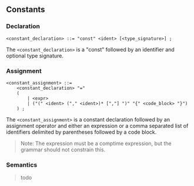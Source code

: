 ## Constants

### Declaration

```ebnf
<constant_declaration> ::= "const" <ident> [<type_signature>] ;
```

The `<constant_declaration>` is a "const" followed by an identifier and optional type signature.

### Assignment

```ebnf
<constant_assignment> ::=
    <constant_declaration> "="
    (
        | <expr>
        | ("(" <ident> ("," <ident>)* [","] ")" "{" <code_block> "}")
    ) ;
```

The `<constant_assignment>` is a constant declaration followed by an assignment operator and either
an expression or a comma separated list of identifiers delimited by parentheses followed by a code
block.

> Note: The expression must be a comptime expression, but the grammar should not constrain this.

### Semantics

> todo
